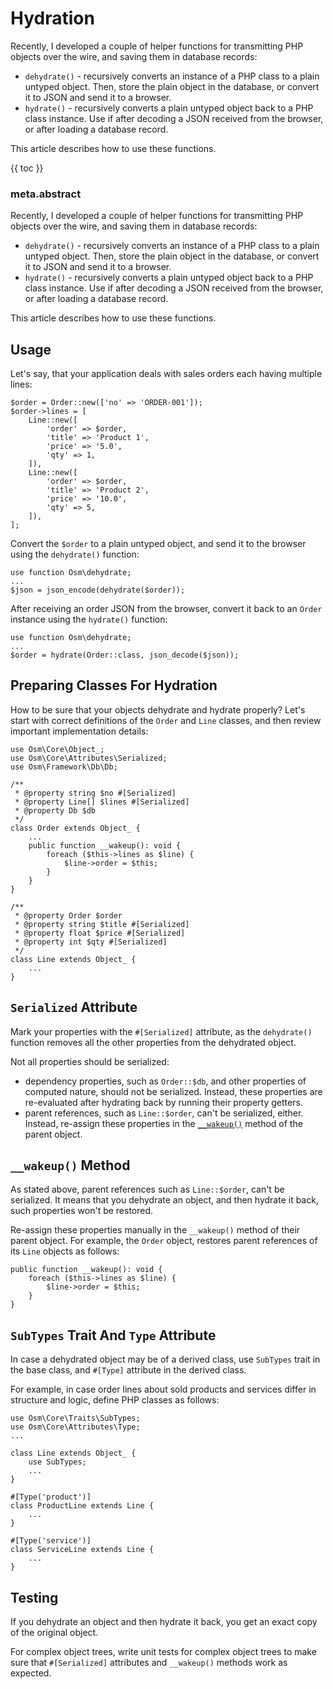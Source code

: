# Hydration

Recently, I developed a couple of helper functions for transmitting PHP objects over the wire, and saving them in database records:

* `dehydrate()` - recursively converts an instance of a PHP class to a plain untyped object. Then, store the plain object in the database, or convert it to JSON and send it to a browser.
* `hydrate()` - recursively converts a plain untyped object back to a PHP class instance. Use if after decoding a JSON received from the browser, or after loading a database record.

This article describes how to use these functions.

{{ toc }} 

### meta.abstract

Recently, I developed a couple of helper functions for transmitting PHP objects over the wire, and saving them in database records:

* `dehydrate()` - recursively converts an instance of a PHP class to a plain untyped object. Then, store the plain object in the database, or convert it to JSON and send it to a browser.
* `hydrate()` - recursively converts a plain untyped object back to a PHP class instance. Use if after decoding a JSON received from the browser, or after loading a database record.

This article describes how to use these functions.

## Usage

Let's say, that your application deals with sales orders each having multiple lines:

    $order = Order::new(['no' => 'ORDER-001']);
    $order->lines = [
        Line::new([
            'order' => $order,
            'title' => 'Product 1',
            'price' => '5.0',
            'qty' => 1,
        ]),
        Line::new([
            'order' => $order,
            'title' => 'Product 2',
            'price' => '10.0',
            'qty' => 5,
        ]),
    ];

Convert the `$order` to a plain untyped object, and send it to the browser using the `dehydrate()` function:

    use function Osm\dehydrate;
    ...
    $json = json_encode(dehydrate($order));

After receiving an order JSON from the browser, convert it back to an `Order` instance using the `hydrate()` function:

    use function Osm\dehydrate;
    ...
    $order = hydrate(Order::class, json_decode($json));

## Preparing Classes For Hydration

How to be sure that your objects dehydrate and hydrate properly? Let's start with correct definitions of the `Order` and `Line`  classes, and then review important implementation details:

    use Osm\Core\Object_;
    use Osm\Core\Attributes\Serialized;
    use Osm\Framework\Db\Db;
    
    /**
     * @property string $no #[Serialized]
     * @property Line[] $lines #[Serialized]
     * @property Db $db
     */
    class Order extends Object_ {
        ...
        public function __wakeup(): void {
            foreach ($this->lines as $line) {
                $line->order = $this;
            }
        }
    }
    
    /**
     * @property Order $order
     * @property string $title #[Serialized]
     * @property float $price #[Serialized]
     * @property int $qty #[Serialized]
     */
    class Line extends Object_ {
        ...
    }

## `Serialized` Attribute

Mark your properties with the `#[Serialized]` attribute, as the `dehydrate()` function removes all the other properties from the dehydrated object.

Not all properties should be serialized:

* dependency properties, such as `Order::$db`, and other properties of computed nature, should not be serialized. Instead, these properties are re-evaluated after hydrating back by running their property getters.
* parent references, such as `Line::$order`, can't be serialized, either. Instead, re-assign these properties in the [`__wakeup()`](#__wakeup-method) method of the parent object.

## `__wakeup()` Method  

As stated above, parent references such as `Line::$order`, can't be serialized. It means that you dehydrate an object, and then hydrate it back, such properties won't be restored.

Re-assign these properties manually in the `__wakeup()` method of their parent object. For example, the `Order` object, restores parent references of its `Line` objects as follows:

    public function __wakeup(): void {
        foreach ($this->lines as $line) {
            $line->order = $this;
        }
    }

## `SubTypes` Trait And `Type` Attribute 

In case a dehydrated object may be of a derived class, use `SubTypes` trait in the base class, and `#[Type]` attribute in the derived class. 

For example, in case order lines about sold products and services differ in structure and logic, define PHP classes as follows:

    use Osm\Core\Traits\SubTypes;
    use Osm\Core\Attributes\Type;
    ...
    
    class Line extends Object_ {
        use SubTypes;
        ...
    }

    #[Type('product')]
    class ProductLine extends Line {
        ...
    }

    #[Type('service')]
    class ServiceLine extends Line {
        ...
    }
        

## Testing

If you dehydrate an object and then hydrate it back, you get an exact copy of the original object. 

For complex object trees, write unit tests for complex object trees to make sure that `#[Serialized]` attributes and `__wakeup()` methods work as expected. 

